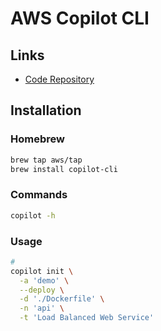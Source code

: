 # AWS Copilot CLI

## Links

- [Code Repository](https://github.com/aws/copilot-cli)

## Installation

### Homebrew

```sh
brew tap aws/tap
brew install copilot-cli
```

### Commands

```sh
copilot -h
```

### Usage

```sh
#
copilot init \
  -a 'demo' \
  --deploy \
  -d './Dockerfile' \
  -n 'api' \
  -t 'Load Balanced Web Service'
```
